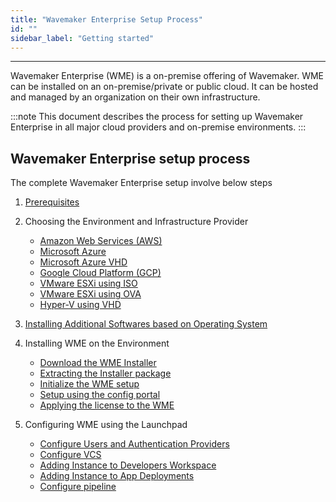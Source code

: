 ```yaml
---
title: "Wavemaker Enterprise Setup Process"
id: ""
sidebar_label: "Getting started"
---
```

---

Wavemaker Enterprise (WME) is a on-premise offering of Wavemaker. WME can be installed on an on-premise/private or public cloud. It can be hosted and managed by an organization on their own infrastructure.

:::note
This document describes the process for setting up Wavemaker Enterprise in all major cloud providers and on-premise environments.
:::

## Wavemaker Enterprise setup process

The complete Wavemaker Enterprise setup involve below steps

1. [Prerequisites](/learn/on-premise/prerequisites)  
2. Choosing the Environment and Infrastructure Provider

   - [Amazon Web Services (AWS)](/learn/on-premise/launching-instances-in-aws)
   - [Microsoft Azure](/learn/on-premise/launching-instances-in-azure)
   - [Microsoft Azure VHD](/learn/on-premise/launching-instances-in-azure-vhd)
   - [Google Cloud Platform (GCP)](/learn/on-premise/launching-instances-in-gcp)
   - [VMware ESXi using ISO](/learn/on-premise/launching-instances-in-esxi-iso)
   - [VMware ESXi using OVA](/learn/on-premise/launching-instances-in-esxi-ova)
   - [Hyper-V using VHD](/learn/on-premise/launching-instances-in-hyper-v-vhd)
3. [Installing Additional Softwares based on Operating System](/learn/on-premise/install-prerequisites) 

4. Installing WME on the Environment
   - [Download the WME Installer](/learn/on-premise/download-copy-installer)
   - [Extracting the Installer package](/learn/on-premise/extract-package)
   - [Initialize the WME setup](/learn/on-premise/initilize-setup)
   - [Setup using the config portal](/learn/on-premise/setup-using-cw)
   - [Applying the license to the WME](/learn/on-premise/apply-license)

5. Configuring WME using the Launchpad
   - [Configure Users and Authentication Providers](/learn/on-premise/config-users-auth-providers)
   - [Configure VCS](/learn/on-premise/config-vcs)
   - [Adding Instance to Developers Workspace](/learn/on-premise/add-dev-capacity)
   - [Adding Instance to App Deployments](/learn/on-premise/add-apps-capacity)
   - [Configure pipeline](/learn/on-premise/config-pipeline)
